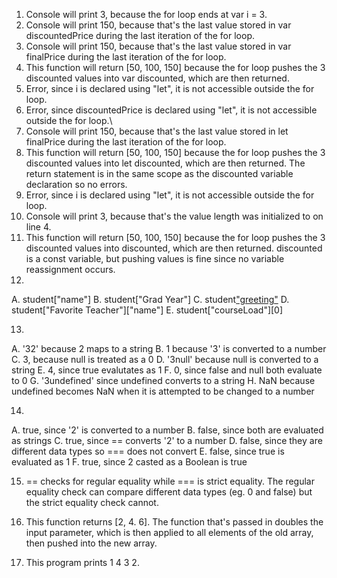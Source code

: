 1. Console will print 3, because the for loop ends at var i = 3.
2. Console will print 150, because that's the last value stored in var discountedPrice during the last iteration of the for loop.
3. Console will print 150, because that's the last value stored in var finalPrice during the last iteration of the for loop.
4. This function will return [50, 100, 150] because the for loop pushes the 3 discounted values into var discounted, which are then returned. 
5. Error, since i is declared using "let", it is not accessible outside the for loop.
6. Error, since discountedPrice is declared using "let", it is not accessible outside the for loop.\
7. Console will print 150, because that's the last value stored in let finalPrice during the last iteration of the for loop.
8. This function will return [50, 100, 150] because the for loop pushes the 3 discounted values into let discounted, which are then returned. The return statement is in the same scope as the discounted variable declaration so no errors.
9. Error, since i is declared using "let", it is not accessible outside the for loop.
10. Console will print 3, because that's the value length was initialized to on line 4.
11. This function will return [50, 100, 150] because the for loop pushes the 3 discounted values into discounted, which are then returned. discounted is a const variable, but pushing values is fine since no variable reassignment occurs. 
12. 	
A. student["name"]
B. student["Grad Year"]
C. student["greeting"]()
D. student["Favorite Teacher"]["name"]
E. student["courseLoad"][0]

13. 	
A. '32' because 2 maps to a string
B. 1 because '3' is converted to a number
C. 3, because null is treated as a 0
D. '3null' because null is converted to a string
E. 4, since true evalutates as 1
F. 0, since false and null both evaluate to 0
G. '3undefined' since undefined converts to a string
H. NaN because undefined becomes NaN when it is attempted to be changed to a number

14.
A. true, since '2' is converted to a number
B. false, since both are evaluated as strings
C. true, since == converts '2' to a number
D. false, since they are different data types so === does not convert
E. false, since true is evaluated as 1
F. true, since 2 casted as a Boolean is true

15. == checks for regular equality while === is strict equality. The regular equality check can compare different data types (eg. 0 and false) but the strict equality check cannot. 

17. This function returns [2, 4. 6]. The function that's passed in doubles the input parameter, which is then applied to all elements of the old array, then pushed into the new array.

19. This program prints 1 4 3 2. 
